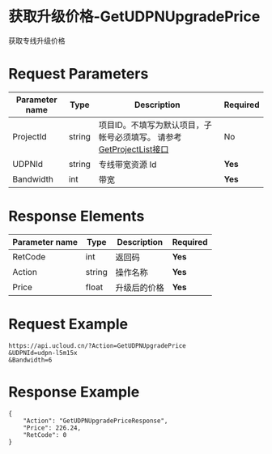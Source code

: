 # 获取升级价格-GetUDPNUpgradePrice

获取专线升级价格

# Request Parameters
|Parameter name|Type|Description|Required|
|---|---|---|---|
|ProjectId|string|项目ID。不填写为默认项目，子帐号必须填写。 请参考[GetProjectList接口](../summary/get_project_list.html)|No|
|UDPNId|string|专线带宽资源 Id|**Yes**|
|Bandwidth|int|带宽|**Yes**|

# Response Elements
|Parameter name|Type|Description|Required|
|---|---|---|---|
|RetCode|int|返回码|**Yes**|
|Action|string|操作名称|**Yes**|
|Price|float|升级后的价格|**Yes**|

# Request Example
```
https://api.ucloud.cn/?Action=GetUDPNUpgradePrice
&UDPNId=udpn-l5m15x
&Bandwidth=6

```

# Response Example
```
{
    "Action": "GetUDPNUpgradePriceResponse", 
    "Price": 226.24, 
    "RetCode": 0
}
```

